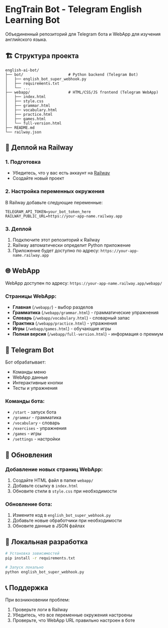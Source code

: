 # EngTrain Bot - Telegram English Learning Bot

Объединенный репозиторий для Telegram бота и WebApp для изучения английского языка.

## 🏗️ Структура проекта

```
english-ai-bot/
├── bot/                    # Python backend (Telegram Bot)
│   ├── english_bot_super_webhook.py
│   ├── requirements.txt
│   └── ...
├── webapp/                 # HTML/CSS/JS frontend (Telegram WebApp)
│   ├── index.html
│   ├── style.css
│   ├── grammar.html
│   ├── vocabulary.html
│   ├── practice.html
│   ├── games.html
│   └── full-version.html
├── README.md
└── railway.json
```

## 🚀 Деплой на Railway

### 1. Подготовка
- Убедитесь, что у вас есть аккаунт на [Railway](https://railway.app)
- Создайте новый проект

### 2. Настройка переменных окружения
В Railway добавьте следующие переменные:
```
TELEGRAM_API_TOKEN=your_bot_token_here
RAILWAY_PUBLIC_URL=https://your-app-name.railway.app
```

### 3. Деплой
1. Подключите этот репозиторий к Railway
2. Railway автоматически определит Python приложение
3. Приложение будет доступно по адресу: `https://your-app-name.railway.app`

## 🌐 WebApp

WebApp доступен по адресу: `https://your-app-name.railway.app/webapp/`

### Страницы WebApp:
- **Главная** (`/webapp/`) - выбор разделов
- **Грамматика** (`/webapp/grammar.html`) - грамматические упражнения
- **Словарь** (`/webapp/vocabulary.html`) - словарный запас
- **Практика** (`/webapp/practice.html`) - упражнения
- **Игры** (`/webapp/games.html`) - обучающие игры
- **Полная версия** (`/webapp/full-version.html`) - информация о премиум

## 🤖 Telegram Bot

Бот обрабатывает:
- Команды меню
- WebApp данные
- Интерактивные кнопки
- Тесты и упражнения

### Команды бота:
- `/start` - запуск бота
- `/grammar` - грамматика
- `/vocabulary` - словарь
- `/exercises` - упражнения
- `/games` - игры
- `/settings` - настройки

## 📝 Обновления

### Добавление новых страниц WebApp:
1. Создайте HTML файл в папке `webapp/`
2. Добавьте ссылку в `index.html`
3. Обновите стили в `style.css` при необходимости

### Обновление бота:
1. Измените код в `english_bot_super_webhook.py`
2. Добавьте новые обработчики при необходимости
3. Обновите данные в JSON файлах

## 🔧 Локальная разработка

```bash
# Установка зависимостей
pip install -r requirements.txt

# Запуск локально
python english_bot_super_webhook.py
```

## 📞 Поддержка

При возникновении проблем:
1. Проверьте логи в Railway
2. Убедитесь, что все переменные окружения настроены
3. Проверьте, что WebApp URL правильно настроен в боте